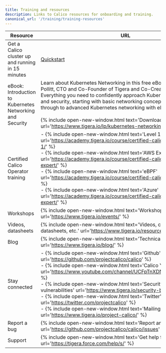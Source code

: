 ```yaml
---
title: Training and resources
description: Links to Calico resources for onboarding and training.
canonical_url: '/training/training-resources'
---
```


| Resource                                                  | URL                                                          |
| --------------------------------------------------------- | ------------------------------------------------------------ |
| Get a Calico cluster up and running in 15 minutes         | [Quickstart]({{site.baseurl}}/getting-started/kubernetes/quickstart) |
| eBook: Introduction to Kubernetes Networking and Security | Learn about Kubernetes Networking in this free eBook written by Alex Pollitt, CTO and Co-Founder of Tigera and Co-Creator of Project Calico. Everything you need to confidently approach Kubernetes networking and security, starting with basic networking concepts, all the way through to advanced Kubernetes networking with eBPF.<br/><br/>{% include open-new-window.html text='Download ebook' url='https://www.tigera.io/lp/kubernetes-networking-ebook/' %} |
| Certified Calico Operator training                        | - {% include open-new-window.html text='Level 1' url='https://academy.tigera.io/course/certified-calico-operator-level-1/' %}<br/>- {% include open-new-window.html text='AWS Expert' url='https://academy.tigera.io/course/certified-calico-operator-aws-expert/' %}<br/>- {% include open-new-window.html text='eBPF' url='https://academy.tigera.io/course/certified-calico-operator-ebpf/' %}<br/>- {% include open-new-window.html text='Azure' url='https://academy.tigera.io/course/certified-calico-operator-azure-expert/' %} |
| Workshops                                                 | {% include open-new-window.html text='Workshops and events' url='https://www.tigera.io/events/' %} |
| Videos, datasheets                                        | {% include open-new-window.html text='Videos, case studies, datasheets, etc.' url='https://www.tigera.io/resources/' %} |
| Blog                                                      | {% include open-new-window.html text='Technical blog' url='https://www.tigera.io/blog/' %} |
| Stay connected                                            | - {% include open-new-window.html text='Github' url='https://github.com/projectcalico/calico' %}<br/>- {% include open-new-window.html text='Calico YouTube channel' url='https://www.youtube.com/channel/UCFpTnXDNcBoXI4gqCDmegFA' %}<br/>- {% include open-new-window.html text='Security bulletin of vulnerabilities' url='https://www.tigera.io/security-bulletins/' %}<br/>- {% include open-new-window.html text='Twitter' url='https://twitter.com/projectcalico' %}<br/>- {% include open-new-window.html text='Mailing list' url='https://www.tigera.io/project-calico/' %} |
| Report a bug                                              | {% include open-new-window.html text='Report an issue' url='https://github.com/projectcalico/calico/issues' %} |
| Support                                                   | {% include open-new-window.html text='Get help from Support' url='https://tigera.force.com/help/s/' %} |

